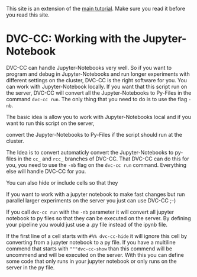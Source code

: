 This site is an extension of the [main tutorial](Get_Started.md). Make sure you read it before you read this site.

# DVC-CC: Working with the Jupyter-Notebook

DVC-CC can handle Jupyter-Notebooks very well. So if you want to program and debug in Jupyter-Notebooks and run longer
experiments with different settings on the cluster, DVC-CC is the right software for you. You can work with 
Jupyter-Notebook locally. If you want that this script run on the server, DVC-CC will convert all the 
Jupyter-Notebooks to Py-Files in the command `dvc-cc run`. The only thing that you need to do is to use the flag `-nb`.

The basic idea is allow you to work with Jupyter-Notebooks local and if you want to run this script on the server,
 
 convert the Jupyter-Notebooks to Py-Files if the script should run at the cluster.

The Idea is to convert automaticly convert the Jupyter-Notebooks to py-files in the `cc_` and `rcc_` branches of 
DVC-CC. That DVC-CC can do this for you, you need to use the `-nb` flag on the `dvc-cc run` command. Everything else 
will handle DVC-CC for you.

You can also hide or include cells so that they






If you want to work with a jupyter notebook to make fast changes but run parallel larger experiments on the server you just can use DVC-CC ;-)

If you call `dvc-cc run` with the `-nb` parameter it will convert all jupyter notebook to py files so that they can be executed on the server. By defining your pipeline you would just use a .py file instead of the ipynb file.

If the first line of a cell starts with `#%% dvc-cc-hide` it will ignore this cell by converting from a jupyter notebook to a py file. If you have a multiline commend that starts with `"""dvc-cc-show` than this commend will be uncommend and will be executed on the server. With this you can define some code that only runs in your jupyter notebook or only runs on the server in the py file.
